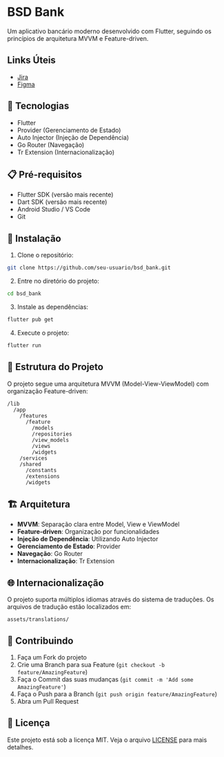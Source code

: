 # BSD Bank

Um aplicativo bancário moderno desenvolvido com Flutter, seguindo os princípios de arquitetura MVVM e Feature-driven.

## Links Úteis
- [Jira](https://link-url-here.org](https://lizandraquaresmadev.atlassian.net/jira/software/projects/KAN/boards/1?atlOrigin=eyJpIjoiODhmNDE4Nzc1OTA3NDY2ZjliZjRjMjZkNTNiYWJlMzAiLCJwIjoiaiJ9))
- [Figma](https://link-url-here.org](https://www.figma.com/design/oqpC6KLjbH051PdTmqXOu9/BSD-BANK?node-id=1-2&t=bqZdHcjZ7mC3Hax6-1))

## 🚀 Tecnologias

- Flutter
- Provider (Gerenciamento de Estado)
- Auto Injector (Injeção de Dependência)
- Go Router (Navegação)
- Tr Extension (Internacionalização)

## 📋 Pré-requisitos

- Flutter SDK (versão mais recente)
- Dart SDK (versão mais recente)
- Android Studio / VS Code
- Git

## 🔧 Instalação

1. Clone o repositório:
```bash
git clone https://github.com/seu-usuario/bsd_bank.git
```

2. Entre no diretório do projeto:
```bash
cd bsd_bank
```

3. Instale as dependências:
```bash
flutter pub get
```

4. Execute o projeto:
```bash
flutter run
```

## 📁 Estrutura do Projeto

O projeto segue uma arquitetura MVVM (Model-View-ViewModel) com organização Feature-driven:

```
/lib
  /app
    /features
      /feature
        /models
        /repositories
        /view_models
        /views
        /widgets
    /services
    /shared
      /constants
      /extensions
      /widgets
```

## 🏗️ Arquitetura

- **MVVM**: Separação clara entre Model, View e ViewModel
- **Feature-driven**: Organização por funcionalidades
- **Injeção de Dependência**: Utilizando Auto Injector
- **Gerenciamento de Estado**: Provider
- **Navegação**: Go Router
- **Internacionalização**: Tr Extension

## 🌐 Internacionalização

O projeto suporta múltiplos idiomas através do sistema de traduções. Os arquivos de tradução estão localizados em:
```
assets/translations/
```

## 🤝 Contribuindo

1. Faça um Fork do projeto
2. Crie uma Branch para sua Feature (`git checkout -b feature/AmazingFeature`)
3. Faça o Commit das suas mudanças (`git commit -m 'Add some AmazingFeature'`)
4. Faça o Push para a Branch (`git push origin feature/AmazingFeature`)
5. Abra um Pull Request

## 📝 Licença

Este projeto está sob a licença MIT. Veja o arquivo [LICENSE](LICENSE) para mais detalhes.


